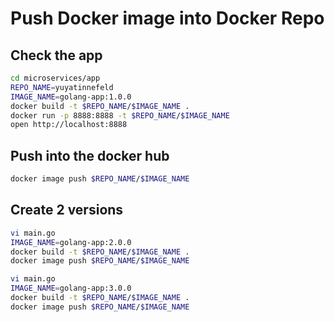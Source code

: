 # Push Docker image into Docker Repo

## Check the app
```bash
cd microservices/app
REPO_NAME=yuyatinnefeld
IMAGE_NAME=golang-app:1.0.0
docker build -t $REPO_NAME/$IMAGE_NAME .
docker run -p 8888:8888 -t $REPO_NAME/$IMAGE_NAME
open http://localhost:8888
``````

## Push into the docker hub
```bash
docker image push $REPO_NAME/$IMAGE_NAME
``````

## Create 2 versions
```bash
vi main.go
IMAGE_NAME=golang-app:2.0.0
docker build -t $REPO_NAME/$IMAGE_NAME .
docker image push $REPO_NAME/$IMAGE_NAME

vi main.go
IMAGE_NAME=golang-app:3.0.0
docker build -t $REPO_NAME/$IMAGE_NAME .
docker image push $REPO_NAME/$IMAGE_NAME
```
